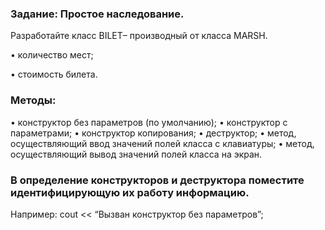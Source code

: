 ### Задание: Простое наследование. 
Разработайте класс BILET– производный от класса MARSH.

•	количество мест; 

•	стоимость билета. 

### Методы: 
•	конструктор без параметров (по умолчанию); 
•	конструктор с параметрами; 
•	конструктор копирования; 
•	деструктор; 
•	метод, осуществляющий ввод значений полей класса с клавиатуры; 
•	метод, осуществляющий вывод значений полей класса на экран. 
### В определение конструкторов и деструктора поместите идентифицирующую их работу информацию. 
Например: 
cout << “Вызван конструктор без параметров”; 
